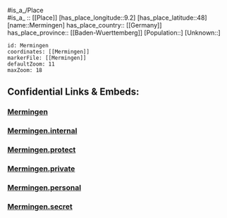 ﻿---
location: [48,9.2] 
mapzoom: [7,12] 
mapmarker: city 
type: City
tags:
- geo/City


SpocWebEntityId: 32428
isDeleted: false
confidential: public

---
#is_a_/Place  
#is_a_ :: [[Place]] 
[has_place_longitude::9.2] 
[has_place_latitude::48] 
[name::Mermingen] 
has_place_country:: [[Germany]]  
has_place_province:: [[Baden-Wuerttemberg]] 
[Population::] 
[Unknown::] 


```leaflet
id: Mermingen
coordinates: [[Mermingen]] 
markerFile: [[Mermingen]] 
defaultZoom: 11 
maxZoom: 18
```


## Confidential Links & Embeds: 

### [Mermingen](/_public/Earth/Continent/Europe/Europe~Central/Germany/Germany~West/Baden-Wuerttemberg/counties~BW/Sigmaringen/cities~Sigmaringen/Sigmaringen-city/City/Mermingen.md) 

### [Mermingen.internal](/_internal/Earth/Continent/Europe/Europe~Central/Germany/Germany~West/Baden-Wuerttemberg/counties~BW/Sigmaringen/cities~Sigmaringen/Sigmaringen-city/City/Mermingen.internal.md) 

### [Mermingen.protect](/_protect/Earth/Continent/Europe/Europe~Central/Germany/Germany~West/Baden-Wuerttemberg/counties~BW/Sigmaringen/cities~Sigmaringen/Sigmaringen-city/City/Mermingen.protect.md) 

### [Mermingen.private](/_private/Earth/Continent/Europe/Europe~Central/Germany/Germany~West/Baden-Wuerttemberg/counties~BW/Sigmaringen/cities~Sigmaringen/Sigmaringen-city/City/Mermingen.private.md) 

### [Mermingen.personal](/_personal/Earth/Continent/Europe/Europe~Central/Germany/Germany~West/Baden-Wuerttemberg/counties~BW/Sigmaringen/cities~Sigmaringen/Sigmaringen-city/City/Mermingen.personal.md) 

### [Mermingen.secret](/_secret/Earth/Continent/Europe/Europe~Central/Germany/Germany~West/Baden-Wuerttemberg/counties~BW/Sigmaringen/cities~Sigmaringen/Sigmaringen-city/City/Mermingen.secret.md) 

